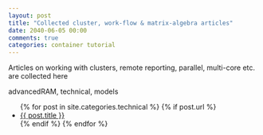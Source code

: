 ```yaml
---
layout: post
title: "Collected cluster, work-flow & matrix-algebra articles"
date: 2040-06-05 00:00
comments: true
categories: container tutorial
---
```


<a name="top"></a>
Articles on working with clusters, remote reporting, parallel, multi-core etc. are collected here

advancedRAM, technical, models
<ul>
  {% for post in site.categories.technical %}
	{% if post.url %}
		<li><a href="{{ post.url }}">{{ post.title }}</a></li>
	{% endif %}
  {% endfor %}
</ul>

